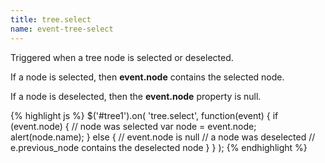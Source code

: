 ```yaml
---
title: tree.select
name: event-tree-select
---
```


Triggered when a tree node is selected or deselected.

If a node is selected, then **event.node** contains the selected node.

If a node is deselected, then the **event.node** property is null.

{% highlight js %}
$('#tree1').on(
    'tree.select',
    function(event) {
        if (event.node) {
            // node was selected
            var node = event.node;
            alert(node.name);
        }
        else {
            // event.node is null
            // a node was deselected
            // e.previous_node contains the deselected node
        }
    }
);
{% endhighlight %}
